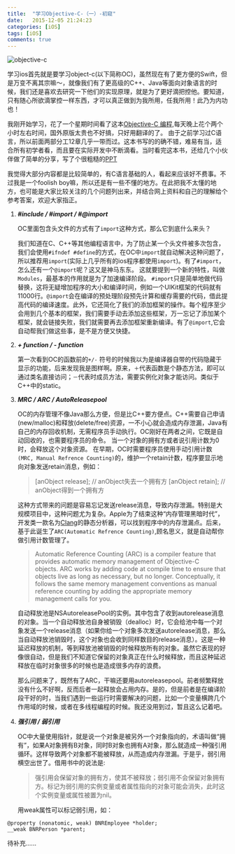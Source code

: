 ```yaml
---
title:  "学习Objective-C-（一）-初窥"
date:   2015-12-05 21:24:23
categories: [iOS]
tags: [iOS]
comments: true
---
```

![objective-c](http://upload-images.jianshu.io/upload_images/1136939-2cc1acf1a97ed073.png?imageMogr2/auto-orient/strip%7CimageView2/2/w/1240)

学习ios首先就是要学习object-c(以下简称OC)，虽然现在有了更方便的Swift，但是万变不离其宗嘛～，就像我们有了更高级的C++、Java等面向对象语言的时候，我们还是喜欢去研究一下他们的实现原理，就是为了更好滴把控他。要知道，只有随心所欲滴掌控一样东西，才可以真正做到为我所用，任我所用！此乃为内功也！

我刚开始学习，花了一个星期时间看了这本[Objective-C 编程](http://book.douban.com/subject/19962787/),每天晚上花个两个小时左右时间，国外原版太贵也不好搞，只好用翻译的了。 由于之前学习过C语言，所以前面两部分工12章几乎一带而过。这本书写的的确不错，难易有当，适合所有初学者看，而且要在实际开发中不断滴看。当时看完这本书，还给几个小伙伴做了简单的分享，写了个很粗糙的[PPT](http://pan.baidu.com/disk/home#path=%252F%25E6%2588%2591%25E7%259A%2584%25E6%2596%2587%25E6%25A1%25A3)

我觉得大部分内容都是比较简单的，有C语言基础的人，看起来应该好不费事。不过我是一个foolish boy嘛，所以还是有一些不懂的地方。在此把我不太懂的地方，也可能是大家比较关注的几个问题列出来，并结合网上资料和自己的理解给个参考答案，欢迎大家指正。

1. ***#include  / #import  /  #@import***

      OC里面包含头文件的方式有了`import`这种方式，那么它到底什么来头？

      我们知道在C、C++等其他编程语言中，为了防止某一个头文件被多次包含，我们会使用`#ifndef #define`的方式，在OC中`import`就自动解决这种问题了，所以推荐用`import`(实际上几乎所有的ios程序都使用`import`)。有了`#import`，怎么还有一个`@import`呢？这又是神马东东。 这就要提到一个新的特性，叫做`Modules`，最基本的作用就是为了加速编译阶段。 `#import`只是简单地做代码替换，这将无疑增加程序的大小和编译时间，例如一个UIKit框架的代码就有11000行。`@import`会在编译的预处理阶段预先计算和缓存需要的代码，借此提高代码的编译速度。此外，它还简化了我们的添加框架的操作。每个程序至少会用到几个基本的框架，我们需要手动去添加这些框架，万一忘记了添加某个框架，就会链接失败，我们就需要再去添加框架重新编译。有了`@import`,它会自动帮我们做这些事，是不是方便又快捷。

2. ***+ function / - function***

    第一次看到OC的函数前的`+/-` 符号的时候我以为是编译器自带的代码隐藏于显示的功能，后来发现我是图样啊。原来，`＋`代表函数是个静态方法，即可以通过类名直接访问；`－`代表时成员方法，需要实例化对象才能访问。类似于C++中的static。

3. ***MRC / ARC / AutoReleasepool***

    OC的内存管理不像Java那么方便，但是比C++要方便点。C++需要自己申请(new/malloc)和释放(delete/free)资源，一不小心就会造成内存泄漏，Java有自己的内存回收机制，无需程序员手动执行。OC刚好在两者之间，它既是自动回收的，也需要程序员的命令。
当一个对象的拥有方或者说引用计数为0时，会释放这个对象资源。
在早期，OC时需要程序员使用手动引用计数`(MRC, Manual Refrence Counting)`的，维护一个retain计数，程序要显示地向对象发送retain消息，例如：

    >[anObject release]; // anObject失去一个拥有方
   [anObject retain];     // anObject得到一个拥有方

    这种方式带来的问题是容易忘记发送release消息，导致内存泄漏。特别是大规模项目中，这种问题尤为复杂。Apple为了结束这种“内存管理黑暗时代”，开发类一款名为[Clang](http://baike.baidu.com/link?url=VZ9hd8zuMcv-x8q6sZohcfqBdY3PY-z5aY_ju0CVrafommTBcetpKyAr03_NEQc5bHCOYpj2nUAHIOjCvM2ina)的静态分析器，可以找到程序中的内存泄漏点。后来，基于此诞生了`ARC(Automatic Refrence Counting)`,顾名思义，就是自动帮你做引用计数管理了。

    >Automatic Reference Counting (ARC) is a compiler feature that provides automatic memory management of Objective-C objects. ARC works by adding code at compile time to ensure that objects live as long as necessary, but no longer. Conceptually, it follows the same memory management conventions as manual reference counting by adding the appropriate memory management calls for you.

    自动释放池是NSAutoreleasePool的实例。其中包含了收到autorelease消息的对象。当一个自动释放池自身被销毁（dealloc）时，它会给池中每一个对象发送一个release消息（如果你给一个对象多次发送autorelease消息，那么当自动释放池销毁时，这个对象也会收到同样数目的release消息）。这是一种延迟释放的机制，等到释放池被销毁的时候释放所有的对象。虽然它表现的好像很自动，但是我们不知道它保留的对象真正在什么时候释放，而且这种延迟释放在临时对象很多的时候也是造成很多内存的浪费。

     那么问题来了，既然有了ARC，干嘛还要用autoreleasepool。前者频繁释放没有什么不好啊，反而后者一起释放会占用内存。是的，但是前者是在编译阶段干好的时，当我们遇到一些运行时需要解决的问题，比如一个变量横跨几个作用域的时候，或者在多线程编程的时候。我还没用到过，暂且这么记着吧。
   
4. ***强引用 / 弱引用***

    OC中大量使用指针，就是说一个对象是被另外一个对象指向的，术语叫做“拥有”，如果A对象拥有B对象，同时B对象也拥有A对象，那么就造成一种强引用循环。这样导致两个对象都不能被释放，从而造成内存泄漏。于是乎，弱引用横空出世了。借用书中的说法是:
    >强引用会保留对象的拥有方，使其不被释放；弱引用不会保留对象拥有方。标记为弱引用的实例变量或者属性指向的对象可能会消失，此时这个实例变量或属性被置为nil。

    用weak属性可以标记弱引用，如：

``` objective_c 
@property (nonatomic, weak) BNREmployee *holder;
__weak BNRPerson *parent;
```

待补充......
